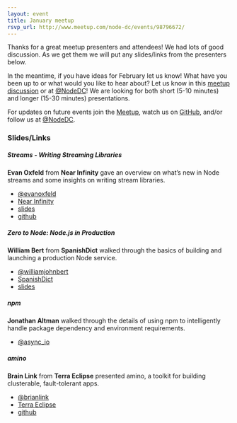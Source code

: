 ```yaml
---
layout: event
title: January meetup
rsvp_url: http://www.meetup.com/node-dc/events/98796672/
---
```


Thanks for a great meetup presenters and attendees! We had lots of good discussion. As we get them we will put any slides/links from the presenters below.

In the meantime, if you have ideas for February let us know! What have you been up to or what would you like to hear about? Let us know in this [meetup discussion](http://www.meetup.com/node-dc/messages/boards/thread/28756532) or at [@NodeDC](http://twitter.com/nodedc)! We are looking for both short (5-10 minutes) and longer (15-30 minutes) presentations.   

For updates on future events join the [Meetup](http://www.meetup.com/node-dc/), watch us on [GitHub](http://nodedc.github.com/), and/or follow us at [@NodeDC](http://twitter.com/nodedc).

### Slides/Links


##### Streams - Writing Streaming Libraries
**Evan Oxfeld** from **Near Infinity** gave an overview on what’s new in Node streams and some insights on writing stream libraries.

- [@evanoxfeld](http://twitter.com/evanoxfeld)
- [Near Infinity](http://www.nearinfinity.com/)
- [slides](http://evanoxfeld.github.com/nodedc-streams-presentation/#/)
- [github](http://evanoxfeld.github.com/nodedc-streams-presentation/#/)

##### Zero to Node: Node.js in Production
**William Bert** from **SpanishDict** walked through the basics of building and launching a production Node service.

- [@williamjohnbert](http://twitter.com/williamjohnbert)
- [SpanishDict](http://www.spanishdict.com/)
- [slides](http://sandinmyjoints.github.com/zero-to-node/)

##### npm 

**Jonathan Altman** walked through the details of using npm to intelligently handle package dependency and environment requirements.

- [@async_io](http://twitter.com/async_io)

##### amino

**Brain Link** from **Terra Eclipse** presented amino, a toolkit for building clusterable, fault-tolerant apps.

- [@brianlink](http://twitter.com/brianlink)
- [Terra Eclipse](http://www.terraeclipse.com/)
- [github](https://github.com/amino/amino)
